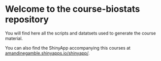 # Welcome to the course-biostats repository

You will find here all the scripts and datatsets used to generate the course material.

You can also find the ShinyApp accompanying this courses at [amandinegamble.shinyapps.io/shinyapp/](https://amandinegamble.shinyapps.io/shinyapp/).
